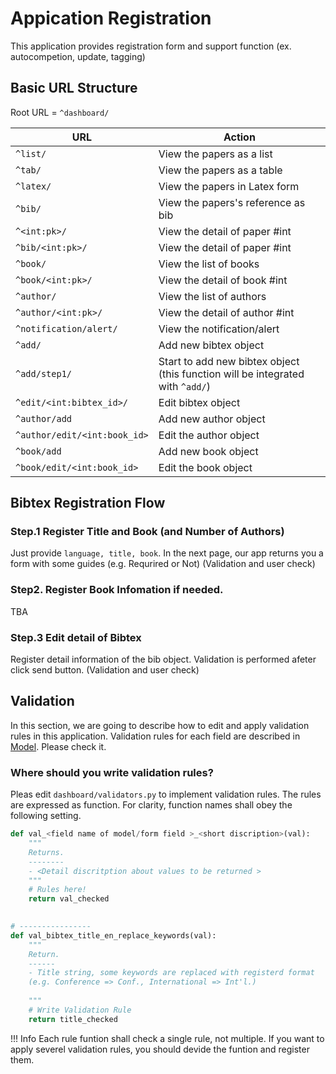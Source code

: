 # Appication Registration

This application provides registration form and support function (ex. autocompetion, update, tagging)

## Basic URL Structure
Root URL = `^dashboard/`

| URL | Action |
|-----|-------------|
| `^list/` | View the papers as a list|
| `^tab/` | View the papers as a table |
| `^latex/` | View the papers in Latex form |
| `^bib/` | View the papers's reference as bib |
| `^<int:pk>/` | View the detail of paper #int |
| `^bib/<int:pk>/` | View the detail of paper #int |
| `^book/` | View the list of books |
| `^book/<int:pk>/` | View the detail of book #int |
| `^author/` | View the list of authors |
| `^author/<int:pk>/` | View the detail of author #int |
| `^notification/alert/` | View the notification/alert |
| `^add/` | Add new bibtex object |
| `^add/step1/` | Start to add new bibtex object (this function will be integrated with `^add/`) |
| `^edit/<int:bibtex_id>/` | Edit bibtex object |
| `^author/add` | Add new author object |
| `^author/edit/<int:book_id>` | Edit the author object |
| `^book/add` | Add new book object |
| `^book/edit/<int:book_id>` | Edit the book object |


## Bibtex Registration Flow
### Step.1 Register Title and Book (and Number of Authors)
Just provide `language, title, book`. In the next page, our app returns you a form with some guides (e.g. Requrired or Not)
(Validation and user check)


### Step2. Register Book Infomation if needed.
TBA


### Step.3 Edit detail of Bibtex
Register detail information of the bib object. Validation is performed afeter click send button.
(Validation and user check)





## Validation 
In this section, we are going to describe how to edit and apply validation rules in this application.
Validation rules for each field are described in [Model](./models.md). Please check it.


### Where should you write validation rules?
Pleas edit `dashboard/validators.py` to implement validation rules. The rules are expressed as function. For clarity, function names shall obey the following setting.

```python
def val_<field name of model/form field >_<short discription>(val):
	"""
	Returns.
	--------
	- <Detail discritption about values to be returned >
	"""
	# Rules here!
	return val_checked
	

# ----------------
def val_bibtex_title_en_replace_keywords(val):
	""" 
	Return.
	------
    - Title string, some keywords are replaced with registerd format
    (e.g. Conference => Conf., International => Int'l.)
	
	"""
	# Write Validation Rule
	return title_checked
```

!!! Info
	Each rule funtion shall check a single rule, not multiple. If you want to apply severel validation rules, you should devide the funtion and register them.
	
	
